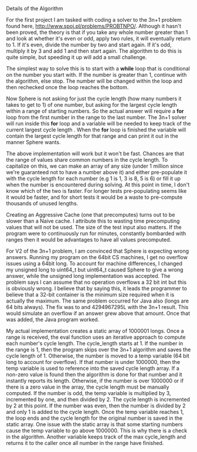 Details of the Algorithm

For the first project I am tasked with coding a solver to the 3n+1 problem found here, http://www.spoj.pl/problems/PROBTNPO/. Although it hasn't been proved, the theory is that if you take any whole number greater than 1 and look at whether it's even or odd, apply two rules, it will eventually return to 1. If it's even, divide the number by two and start again. If it's odd, multiply it by 3 and add 1 and then start again. The algorithm to do this is quite simple, but speeding it up will add a small challenge.

The simplest way to solve this is to start with a **while** loop that is conditional on the number you start with. If the number is greater than 1, continue with the algorithm, else stop. The number will be changed within the loop and then rechecked once the loop reaches the bottom.

Now Sphere is not asking for just the cycle length (how many numbers it takes to get to 1) of one number, but asking for the largest cycle length within a range of starting numbers. So the actual answer will require a **for** loop from the first number in the range to the last number. The 3n+1 solver will run inside this **for** loop and a variable will be needed to keep track of the current largest cycle length . When the **for** loop is finished the variable will contain the largest cycle length for that range and can print it out in the manner Sphere wants.

The above implementation will work but it won't be fast. Chances are that the range of values share common numbers in the cycle length. To capitalize on this, we can make an array of any size (under 1 million since we're guaranteed not to have a number above it) and either pre-populate it with the cycle length for each number (e.g 1 is 1, 3 is 8, 5 is 6) or fill it up when the number is encountered during solving.  At this point in time, I don't know which of the two is faster. For longer tests pre-populating seems like it would be faster, and for short tests it would be a waste to pre-compute thousands of unused lengths.

Creating an Aggressive Cache (one that precomputes) turns out to be slower than a Naive cache. I attribute this to wasting time precomputing values that will not be used. The size of the test input also matters. If the program were to continuously run for minutes, constantly bombarded with ranges then it would be advantages to have all values precomputed.

For V2 of the 3n+1 problem, I am convinced that Sphere is expecting wrong answers. Running my program on the 64bit CS machines, I get no overflow issues using a 64bit long. To account for machine differences, I changed my unsigned long to uint64\_t but uint64\_t caused Sphere to give a wrong answer, while the unsigned long implementation was accepted. The problem says I can assume that no operation overflows a 32 bit int but this is obviously wrong. I believe that by saying this, it leads the programmer to believe that a 32-bit container is the minimum size required when it is actually the maximum. The same problem occurred for Java also (longs are 64 bits always). The fix was to and 4294967295L with the 3n+1 result. This would simulate an overflow if an answer grew above that amount. Once that was added, the Java program worked.

My actual implementation creates a static array of 1000001 longs. Once a range is received, the eval function uses an iterative approach to compute each number's cycle length. The cycle\_length starts at 1. If the number in the range is 1, then the program skips over the 3n+1 algorithm and saves the cycle length of 1. Otherwise, the number is moved to a temp variable (64 bit long to account for overflow). If that number is under 1000000, then the temp variable is used to reference into the saved cycle length array. If a non-zero value is found then the algorithm is done for that number and it instantly reports its length. Otherwise, if the number is over 1000000 or if there is a zero value in the array, the cycle length must be manually computed. If the number is odd, the temp variable is multiplied by 3, incremented by one, and then divided by 2. The cycle length is incremented by 2 at this point. If the number was even, then the number is divided by 2 and only 1 is added to the cycle length. Once the temp variable reaches 1, the loop ends and the cycle length for the original number is saved in the static array. One issue with the static array is that some starting numbers cause the temp variable to go above 1000000. This is why there is a check in the algorithm. Another variable keeps track of the max cycle\_length and returns it to the caller once all number in the range have finished.